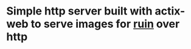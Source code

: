 # Simple http server built with actix-web to serve images for [ruin](https://github.com/lobotomizedDev/ruin) over http
